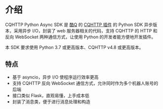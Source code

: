 # 介绍

CQHTTP Python Async SDK 是 [酷Q](https://cqp.cc) 的 [CQHTTP 插件](https://cqhttp.cc) 的 Python SDK 异步版本，采用异步 I/O，封装了 web 服务器相关的代码，支持 CQHTTP 的 HTTP 和反向 WebSocket 两种通信方式，让使用 Python 的开发者能方便地开发插件。

本 SDK 要求使用 Python 3.7 或更高版本、CQHTTP v4.8 或更高版本。

## 特点

- 基于 asyncio，异步 I/O 使程序运行效率更高
- 支持 CQHTTP 反向 WebSocket 通信方式，允许同时作为多个机器人账号的后端
- 接口类似 Flask，直观易懂，上手成本低
- 封装了消息类，便于进行消息处理和构造
